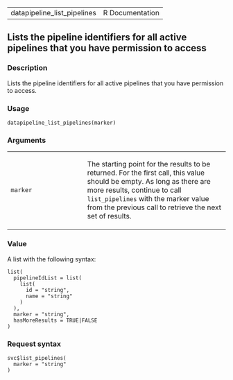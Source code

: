 <table style="width: 100%;">
<tbody>
<tr class="odd">
<td>datapipeline_list_pipelines</td>
<td style="text-align: right;">R Documentation</td>
</tr>
</tbody>
</table>

## Lists the pipeline identifiers for all active pipelines that you have permission to access

### Description

Lists the pipeline identifiers for all active pipelines that you have
permission to access.

### Usage

    datapipeline_list_pipelines(marker)

### Arguments

<table>
<colgroup>
<col style="width: 35%" />
<col style="width: 65%" />
</colgroup>
<tbody>
<tr class="odd">
<td><code id="datapipeline_list_pipelines_:_marker">marker</code></td>
<td><p>The starting point for the results to be returned. For the first
call, this value should be empty. As long as there are more results,
continue to call <code>list_pipelines</code> with the marker value from
the previous call to retrieve the next set of results.</p></td>
</tr>
</tbody>
</table>

### Value

A list with the following syntax:

    list(
      pipelineIdList = list(
        list(
          id = "string",
          name = "string"
        )
      ),
      marker = "string",
      hasMoreResults = TRUE|FALSE
    )

### Request syntax

    svc$list_pipelines(
      marker = "string"
    )
